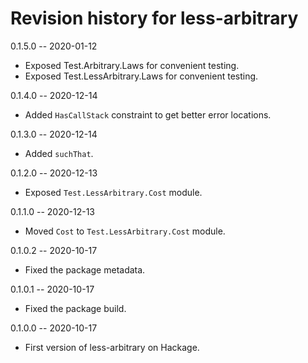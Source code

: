 # Revision history for less-arbitrary

0.1.5.0 -- 2020-01-12

* Exposed Test.Arbitrary.Laws for convenient testing.
* Exposed Test.LessArbitrary.Laws for convenient testing.

0.1.4.0 -- 2020-12-14

* Added `HasCallStack` constraint to get better error locations.

0.1.3.0 -- 2020-12-14

* Added `suchThat`.

0.1.2.0 -- 2020-12-13

* Exposed `Test.LessArbitrary.Cost` module.

0.1.1.0 -- 2020-12-13

* Moved `Cost` to `Test.LessArbitrary.Cost` module.

0.1.0.2 -- 2020-10-17

* Fixed the package metadata.

0.1.0.1 -- 2020-10-17

* Fixed the package build.

0.1.0.0 -- 2020-10-17

* First version of less-arbitrary on Hackage.
